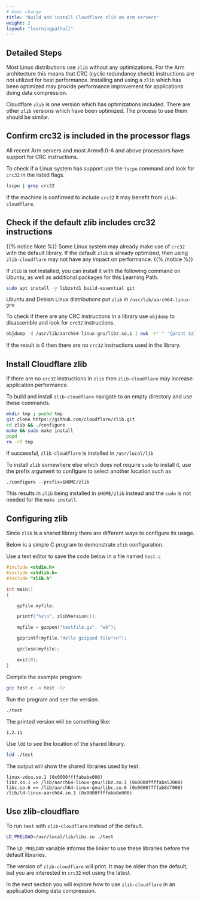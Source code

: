 ```yaml
---
# User change
title: "Build and install Cloudflare zlib on Arm servers"
weight: 2
layout: "learningpathall"
---
```


## Detailed Steps

Most Linux distributions use `zlib` without any optimizations. For the Arm architecture this means that CRC (cyclic redundancy check) instructions are not utilized for best performance. Installing and using a `zlib` which has been optimized may provide performance improvement for applications doing data compression. 

Cloudflare `zlib` is one version which has optimizations included. There are other `zlib` versions which have been optimized. The process to use them should be similar.

## Confirm crc32 is included in the processor flags

All recent Arm servers and most Armv8.0-A and above processors have support for CRC instructions. 

To check if a Linux system has support use the `lscpu` command and look for `crc32` in the listed flags.
```bash { ret_code="0" }
lscpu | grep crc32
```

If the machine is confirmed to include `crc32` it may benefit from `zlib-cloudflare`. 

## Check if the default zlib includes crc32 instructions

{{% notice Note %}}
Some Linux system may already make use of `crc32` with the default library. If the default `zlib` is already optimized, then using `zlib-cloudflare` may not have any impact on performance. 
{{% /notice %}}

If `zlib` is not installed, you can install it with the following command on Ubuntu, as well as additional packages for this Learning Path. 

```bash
sudo apt install -y libzstd1 build-essential git
```

Ubuntu and Debian Linux distributions put `zlib` in `/usr/lib/aarch64-linux-gnu`

To check if there are any CRC instructions in a library use `objdump` to disassemble and look for `crc32` instructions. 

```bash
objdump -d /usr/lib/aarch64-linux-gnu/libz.so.1 | awk -F" " '{print $3}' | grep crc32 | wc -l
```

If the result is 0 then there are no `crc32` instructions used in the library. 

## Install Cloudflare zlib

If there are no `crc32` instructions in `zlib` then `zlib-cloudflare` may increase application performance. 

To build and install `zlib-cloudflare` navigate to an empty directory and use these commands.

```bash
mkdir tmp ; pushd tmp
git clone https://github.com/cloudflare/zlib.git
cd zlib && ./configure 
make && sudo make install
popd
rm -rf tmp
```

If successful, `zlib-cloudflare` is installed in `/usr/local/lib`

To install `zlib` somewhere else which does not require `sudo` to install it, use the prefix argument to configure to select another location such as 
```console
./configure --prefix=$HOME/zlib
```
This results in `zlib` being installed in `$HOME/zlib` instead and the `sudo` is not needed for the `make install`.

## Configuring zlib

Since `zlib` is a shared library there are different ways to configure its usage. 

Below is a simple C program to demonstrate `zlib` configuration.

Use a text editor to save the code below in a file named `test.c`

```C { file_name="test.c" }
#include <stdio.h>
#include <stdlib.h>
#include "zlib.h"

int main()
{

    gzFile myfile;

    printf("%s\n", zlibVersion());

    myfile = gzopen("testfile.gz", "wb");

    gzprintf(myfile,"Hello gzipped file!\n");

    gzclose(myfile);

    exit(0);
}
```

Compile the example program:

```bash
gcc test.c -o test -lz
```

Run the program and see the version.

```bash
./test
```

The printed version will be something like:
```output
1.2.11
```

Use `ldd` to see the location of the shared library.
```bash
ldd ./test
```

The output will show the shared libraries used by test.
```output
linux-vdso.so.1 (0x0000ffffababe000)
libz.so.1 => /lib/aarch64-linux-gnu/libz.so.1 (0x0000ffffaba52000)
libc.so.6 => /lib/aarch64-linux-gnu/libc.so.6 (0x0000ffffab8df000)
/lib/ld-linux-aarch64.so.1 (0x0000ffffaba8e000)
```

## Use zlib-cloudflare

To run `test` with `zlib-cloudflare` instead of the default.

```bash
LD_PRELOAD=/usr/local/lib/libz.so ./test
```

The `LD_PRELOAD` variable informs the linker to use these libraries before the default libraries. 

The version of `zlib-cloudflare` will print. It may be older than the default, but you are interested in `crc32` not using the latest.

In the next section you will explore how to use `zlib-cloudflare` in an application doing data compression. 
